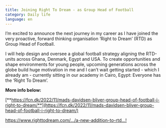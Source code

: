 ```yaml
---
title: Joining Right To Dream - as Group Head of Football
category: Daily life
language: en
---
```

I’m excited to announce the next journey in my career as I have joined the very proactive, forward thinking organisation ‘Right to Dream’ (RTD) as Group Head of Football.

I will help design and oversee a global football strategy aligning the RTD-units across Ghana, Denmark, Egypt and USA. To create opportunities and shape environments for young people, upcoming generations across the globe build huge motivation in me and I can’t wait getting started - which I already am - currently sitting in our academy in Cairo, Egypt: Everyone has the ‘Right To Dream’.

**More info below:**

[**https://fcn.dk/2022/11/mads-davidsen-bliver-group-head-of-football-i-right-to-dream/**](https://fcn.dk/2022/11/mads-davidsen-bliver-group-head-of-football-i-right-to-dream/)

<https://www.righttodream.com/.../a-new-addition-to-rtd...!>

